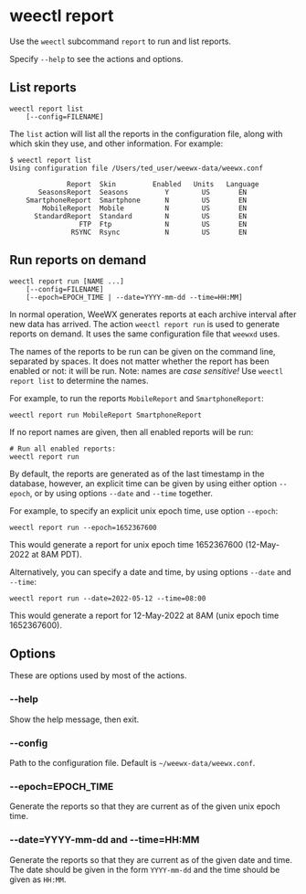 # weectl report

Use the `weectl` subcommand `report` to run and list reports.

Specify `--help` to see the actions and options.

## List reports

    weectl report list
        [--config=FILENAME]

The `list` action will list all the reports in the configuration file, along
with which skin they use, and other information. For example:

```
$ weectl report list
Using configuration file /Users/ted_user/weewx-data/weewx.conf

              Report  Skin         Enabled   Units   Language
       SeasonsReport  Seasons         Y        US       EN   
    SmartphoneReport  Smartphone      N        US       EN   
        MobileReport  Mobile          N        US       EN   
      StandardReport  Standard        N        US       EN   
                 FTP  Ftp             N        US       EN   
               RSYNC  Rsync           N        US       EN   
```

## Run reports on demand

    weectl report run [NAME ...]
        [--config=FILENAME]
        [--epoch=EPOCH_TIME | --date=YYYY-mm-dd --time=HH:MM] 

In normal operation, WeeWX generates reports at each archive interval after new
data has arrived. The action `weectl report run` is used to generate reports on
demand. It uses the same configuration file that `weewxd` uses.

The names of the reports to be run can be given on the command line, separated
by spaces. It does not matter whether the report has been enabled or not: it
will be run. Note: names are _case sensitive!_ Use `weectl report list` to 
determine the names. 

For example, to run the reports `MobileReport` and `SmartphoneReport`:

    weectl report run MobileReport SmartphoneReport

If no report names are given, then all enabled reports will be run:

    # Run all enabled reports:    
    weectl report run

By default, the reports are generated as of the last timestamp in the database,
however, an explicit time can be given by using either option `--epoch`, or by
using options `--date` and `--time` together.

For example, to specify an explicit unix epoch time, use option `--epoch`:

```
weectl report run --epoch=1652367600
```

This would generate a report for unix epoch time 1652367600 (12-May-2022 at
8AM PDT).

Alternatively, you can specify a date and time, by using options `--date` and
`--time`:

```
weectl report run --date=2022-05-12 --time=08:00
```

This would generate a report for 12-May-2022 at 8AM (unix epoch time
1652367600).

## Options

These are options used by most of the actions.

### --help

Show the help message, then exit.

### --config

Path to the configuration file. Default is `~/weewx-data/weewx.conf`.

### --epoch=EPOCH_TIME

Generate the reports so that they are current as of the given unix epoch time.

### --date=YYYY-mm-dd and --time=HH:MM

Generate the reports so that they are current as of the given date
and time. The date should be given in the form `YYYY-mm-dd` and the time should
be given as `HH:MM`.
